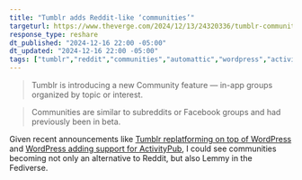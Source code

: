 ```yaml
---
title: "Tumblr adds Reddit-like ‘communities’"
targeturl: https://www.theverge.com/2024/12/13/24320336/tumblr-communities-reddit-topics-groups
response_type: reshare
dt_published: "2024-12-16 22:00 -05:00"
dt_updated: "2024-12-16 22:00 -05:00"
tags: ["tumblr","reddit","communities","automattic","wordpress","activitypub","fediverse","lemmy"]
---
```


> Tumblr is introducing a new Community feature — in-app groups organized by topic or interest.

> Communities are similar to subreddits or Facebook groups and had previously been in beta.

Given recent announcements like [Tumblr replatforming on top of WordPress](/responses/shipping-wordpress-tumblr/) and [WordPress adding support for ActivityPub](/responses/wordpress-activitypub-plugin/), I could see communities becoming not only an alternative to Reddit, but also Lemmy in the Fediverse. 
